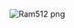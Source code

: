 ![Ram512 png](https://github.com/Vamshix57/Project-3.2/assets/143504447/bda373bf-a82b-411a-afda-6168d4d9952c)
